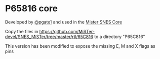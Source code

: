 # P65816 core

Developed by [@pgate1](http://pgate1.at-ninja.jp/SNES_on_FPGA/index.html#release) and used in the [Mister SNES Core](https://github.com/MiSTer-devel/SNES_MiSTer)

Copy the files in https://github.com/MiSTer-devel/SNES_MiSTer/tree/master/rtl/65C816 to a directory "P65C816"


This version has been modified to expose the missing E, M and X flags as pins